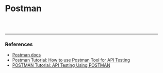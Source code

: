 # Postman

<br><br>

---
### References

- [Postman docs](https://learning.postman.com/docs/getting-started/introduction/)
- [Postman Tutorial: How to use Postman Tool for API Testing](https://www.guru99.com/postman-tutorial.html)
- [POSTMAN Tutorial: API Testing Using POSTMAN](https://www.softwaretestinghelp.com/api-testing-using-postman/)